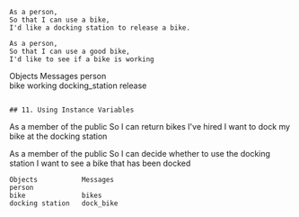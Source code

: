 ~~~~
As a person,
So that I can use a bike,
I'd like a docking station to release a bike.

As a person,
So that I can use a good bike,
I'd like to see if a bike is working
~~~~
Objects           Messages
person            
bike              working
docking_station   release
~~~~

## 11. Using Instance Variables
~~~~
As a member of the public
So I can return bikes I've hired
I want to dock my bike at the docking station

As a member of the public
So I can decide whether to use the docking station
I want to see a bike that has been docked
~~~~
Objects           Messages
person            
bike              bikes          
docking station   dock_bike        
              
   